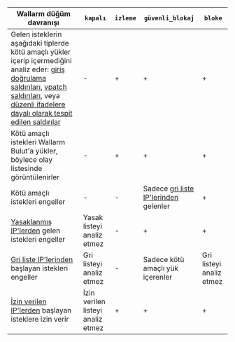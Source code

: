 | Wallarm düğüm davranışı | `kapalı` | `izleme` | `güvenli_blokaj` |`bloke` |
| -------- | - | - | - | -|
| Gelen isteklerin aşağıdaki tiplerde kötü amaçlı yükler içerip içermediğini analiz eder: [giriş doğrulama saldırıları](../about-wallarm/protecting-against-attacks.md#input-validation-attacks), [vpatch saldırıları](../user-guides/rules/vpatch-rule.md), veya [düzenli ifadelere dayalı olarak tespit edilen saldırılar](../user-guides/rules/regex-rule.md) | - | + | + | + |
| Kötü amaçlı istekleri Wallarm Bulut'a yükler, böylece olay listesinde görüntülenirler | - | + | + | + |
| Kötü amaçlı istekleri engeller | - | - | Sadece [gri liste IP'lerinden](../user-guides/ip-lists/graylist.md) gelenler | + |
| [Yasaklanmış IP'lerden](../user-guides/ip-lists/denylist.md) gelen istekleri engeller | Yasak listeyi analiz etmez | - | + | + |
| [Gri liste IP'lerinden](../user-guides/ip-lists/graylist.md) başlayan istekleri engeller | Gri listeyi analiz etmez | - | Sadece kötü amaçlı yük içerenler | Gri listeyi analiz etmez |
| [İzin verilen IP'lerden](../user-guides/ip-lists/allowlist.md) başlayan isteklere izin verir| İzin verilen listeyi analiz etmez | + | + | + |
